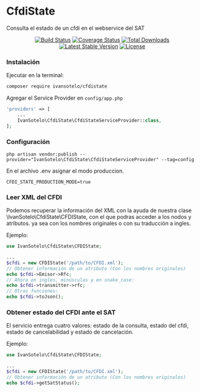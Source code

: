 # CfdiState
Consulta el estado de un cfdi en el webservice del SAT
<p align="center">
<a href="https://travis-ci.org/IvanSotelo/CfdiState"><img src="https://travis-ci.org/IvanSotelo/CfdiState.svg?branch=master" alt="Build Status"></a>
<a href='https://coveralls.io/github/IvanSotelo/CfdiState?branch=master'><img src='https://coveralls.io/repos/github/IvanSotelo/CfdiState/badge.svg?branch=master' alt='Coverage Status' /></a>
<a href="https://packagist.org/packages/ivansotelo/cfdistate"><img src="https://poser.pugx.org/ivansotelo/cfdistate/d/total.svg" alt="Total Downloads"></a>
<a href="https://packagist.org/packages/ivansotelo/cfdistate"><img src="https://poser.pugx.org/ivansotelo/cfdistate/v/stable.svg" alt="Latest Stable Version"></a>
<a href="https://packagist.org/packages/ivansotelo/cfdistate"><img src="https://poser.pugx.org/ivansotelo/cfdistate/license.svg" alt="License"></a>
</p>

### Instalación

Ejecutar en la terminal:

```sh
composer require ivansotelo/cfdistate
```

Agregar el Service Provider en `config/app.php`

```php
'providers' => [
    ...
    IvanSotelo\CfdiState\CfdiStateServiceProvider::class,
];
```

### Configuración

```shell
php artisan vendor:publish --provider="IvanSotelo\CfdiState\CfdiStateServiceProvider" --tag=config
```

En el archivo .env asignar el modo produccion.

```.env
CFDI_STATE_PRODUCTION_MODE=true
```

### Leer XML del CFDI

Podemos recuperar la información del XML con la ayuda de nuestra clase \IvanSotelo\CfdiState\CFDIState, con el que podras acceder a los nodos y atributos. ya sea con los nombres originales o con su traducción a ingles.

Ejemplo:

```php
use IvanSotelo\CfdiState\CFDIState;

...
$cfdi = new CFDIState('/path/to/CFDI.xml');
// Obtener información de un atributo (Con los nombres originales)
echo $cfdi->Emisor->Rfc;
// Ahora en ingles, minúsculas y en snake_case:
echo $cfdi->transmitter->rfc;
// Otras funciones:
echo $cfdi->toJson();
```


### Obtener estado del CFDI ante el SAT

El servicio entrega cuatro valores: estado de la consulta, estado del cfdi, estado de cancelabilidad y estado de cancelación.

Ejemplo:

```php
use IvanSotelo\CfdiState\CFDIState;

...
$cfdi = new CFDIState('/path/to/CFDI.xml');
// Obtener información de un atributo (Con los nombres originales)
echo $cfdi->getSatStatus();

```
